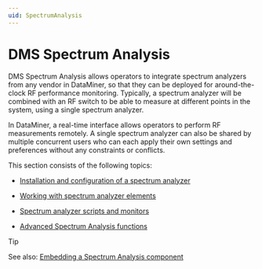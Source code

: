 ```yaml
---
uid: SpectrumAnalysis
---
```


# DMS Spectrum Analysis

DMS Spectrum Analysis allows operators to integrate spectrum analyzers from any vendor in DataMiner, so that they can be deployed for around-the-clock RF performance monitoring. Typically, a spectrum analyzer will be combined with an RF switch to be able to measure at different points in the system, using a single spectrum analyzer.

In DataMiner, a real-time interface allows operators to perform RF measurements remotely. A single spectrum analyzer can also be shared by multiple concurrent users who can each apply their own settings and preferences without any constraints or conflicts.

This section consists of the following topics:

- [Installation and configuration of a spectrum analyzer](Installation_and_configuration_of_a_spectrum_analyzer.md)

- [Working with spectrum analyzer elements](Working_with_spectrum_analyzer_elements.md)

- [Spectrum analyzer scripts and monitors](Spectrum_analyzer_scripts_and_monitors.md)

- [Advanced Spectrum Analysis functions](Advanced_Spectrum_Analysis_functions.md)

> [!TIP]
> See also:
> [Embedding a Spectrum Analysis component](xref:Embedding_a_Spectrum_Analysis_component)
